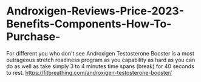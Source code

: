 # Androxigen-Reviews-Price-2023-Benefits-Components-How-To-Purchase-
For different you who don't see Androxigen Testosterone Booster is a most outrageous stretch readiness program as you capability as hard as you can do as well as take simply 3 to 4 minutes time spans (break) for 40 seconds to rest. https://fitbreathing.com/androxigen-testosterone-booster/
